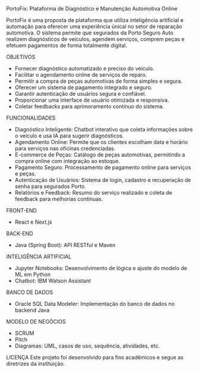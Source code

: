 PortoFix: Plataforma de Diagnóstico e Manutenção Automotiva Online

PortoFix é uma proposta de plataforma que utiliza inteligência artificial e automação para oferecer uma experiência únical no setor de reparação automotiva. O sistema permite que segurados da Porto Seguro Auto realizem diagnósticos de veículos, agendem serviços, comprem peças e efetuem pagamentos de forma totalmente digital.

OBJETIVOS
- Fornecer diagnóstico automatizado e preciso do veículo.
- Facilitar o agendamento online de serviços de reparo.
- Permitir a compra de peças automotivas de forma simples e segura.
- Oferecer um sistema de pagamento integrado e seguro.
- Garantir autenticação de usuários segura e confiável.
- Proporcionar uma interface de usuário otimizada e responsiva.
- Coletar feedbacks para aprimoramento contínuo do sistema.

FUNCIONALIDADES
- Diagnóstico Inteligente: Chatbot interativo que coleta informações sobre o veículo e usa IA para sugerir diagnósticos.
- Agendamento Online: Permite que os clientes escolham data e horário para serviços nas oficinas credenciadas.
- E-commerce de Peças: Catálogo de peças automotivas, permitindo a compra online com integração ao estoque.
- Pagamento Seguro: Processamento de pagamento online para serviços e peças.
- Autenticação de Usuários: Sistema de login, cadastro e recuperação de senha para segurados Porto.
- Relatórios e Feedback: Resumo do serviço realizado e coleta de feedback para melhorias contínuas.

FRONT-END
- React e Next.js

BACK-END
- Java (Spring Boot): API RESTful e Maven

INTELIGÊNCIA ARTIFICIAL
- Jupyter Notebooks: Desenvolvimento de lógica e ajuste do modelo de ML em Python
- Chatbot: IBM Watson Assistant

BANCO DE DADOS
- Oracle SQL Data Modeler: Implementação do banco de dados no backend Java

MODELO DE NEGÓCIOS
- SCRUM
- Pitch
- Diagramas: UML, casos de uso, sequência, atividades, etc.

LICENÇA
Este projeto foi desenvolvido para fins acadêmicos e segue as diretrizes da instituição.
